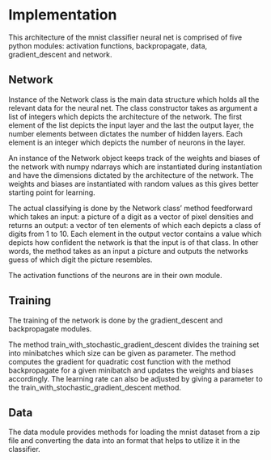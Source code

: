 # Implementation

This architecture of the  mnist classifier neural net is comprised of five python modules: activation functions, backpropagate, data, gradient_descent and network. 

## Network

Instance of the Network class is the main data structure which holds all the relevant data for the neural net. The class constructor takes as argument a list of integers which depicts the architecture of the network. The first element of the list depicts the input layer and the last the output layer, the number elements between dictates the number of hidden layers. Each element is an integer which depicts the number of neurons in the layer. 

An instance of the Network object keeps track of the weights and biases of the network with numpy ndarrays which are instantiated during instantiation and have the dimensions dictated by the architecture of the network. The weights and biases are instantiated with random values as this gives better starting point for learning.

The actual classifying is done by the Network class’ method feedforward which takes an input: a picture of a digit as a vector of pixel densities and returns an output: a vector of ten elements of which each depicts a class of digits from 1 to 10. Each element in the output vector contains a value which depicts how confident the network is that the input is of that class. In other words, the method takes as an input a picture and outputs the networks guess of which digit the picture resembles.

The activation functions of the neurons are in their own module. 

## Training

The training of the network is done by the gradient_descent and backpropagate modules. 

The method train_with_stochastic_gradient_descent divides the training set into minibatches which size can be given as parameter. The method computes the gradient for quadratic cost function with the method backpropagate for a given minibatch and updates the weights and biases accordingly. The learning rate can also be adjusted by giving a parameter to the train_with_stochastic_gradient_descent method. 


## Data

The data module provides methods for loading the mnist dataset from a zip file and converting the data into an format that helps to utilize it in the classifier.

